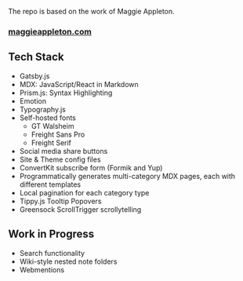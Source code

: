 The repo is based on the work of Maggie Appleton.
### [maggieappleton.com](https://maggieappleton.com)

## Tech Stack

- Gatsby.js
- MDX: JavaScript/React in Markdown
- Prism.js: Syntax Highlighting
- Emotion
- Typography.js
- Self-hosted fonts
  - GT Walsheim
  - Freight Sans Pro
  - Freight Serif
- Social media share buttons
- Site & Theme config files
- ConvertKit subscribe form (Formik and Yup)
- Programmatically generates multi-category MDX pages, each with different templates
- Local pagination for each category type
- Tippy.js Tooltip Popovers
- Greensock ScrollTrigger scrollytelling

## Work in Progress

- Search functionality
- Wiki-style nested note folders
- Webmentions
